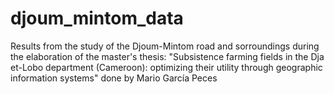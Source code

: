 # djoum_mintom_data
Results from the study of the Djoum-Mintom road and sorroundings during the elaboration of the master's thesis: "Subsistence farming fields in the Dja et-Lobo department (Cameroon): optimizing their utility through geographic information systems" done by Mario García Peces
